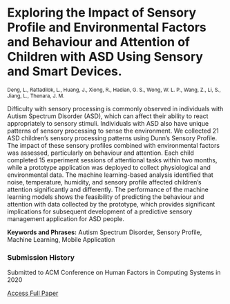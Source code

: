 # **Exploring the Impact of Sensory Profile and Environmental Factors and Behaviour and Attention of Children with ASD Using Sensory and Smart Devices.**

<sup>Deng, L., Rattadilok, L., Huang, J., Xiong, R., Hadian, G. S., Wong, W. L. P., Wang, Z., Li, S., Jiang, L.,
Thenara, J. M.</sup>

Difficulty with sensory processing is commonly observed in individuals with Autism Spectrum Disorder (ASD), which can
affect their ability to react appropriately to sensory stimuli. Individuals with ASD also have unique patterns of sensory
processing to sense the environment. We collected 21 ASD children’s sensory processing patterns using Dunn’s Sensory
Profile. The impact of these sensory profiles combined with environmental factors was assessed, particularly on behaviour
and attention. Each child completed 15 experiment sessions of attentional tasks within two months, while a prototype
application was deployed to collect physiological and environmental data. The machine learning-based analysis identified
that noise, temperature, humidity, and sensory profile affected children’s attention significantly and differently. The
performance of the machine learning models shows the feasibility of predicting the behaviour and attention with data
collected by the prototype, which provides significant implications for subsequent development of a predictive sensory
management application for ASD people.

**Keywords and Phrases:** Autism Spectrum Disorder, Sensory Profile, Machine Learning, Mobile Application

### Submission History

Submitted to ACM Conference on Human Factors in Computing Systems in 2020

[Access Full Paper](resources/submission-manuscript.pdf)
